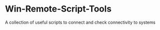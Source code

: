# Win-Remote-Script-Tools
 A collection of useful scripts to connect and check connectivity to systems
